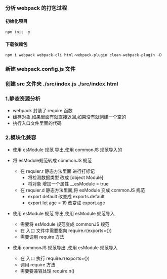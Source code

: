 ###  分析 webpack 的打包过程

#### 初始化项目
```js
npm init -y
```

#### 下载依赖包

```js
npm i webpack webpack-cli html-webpack-plugin clean-webpack-plugin -D
```

### 新建 webpack.config.js 文件

### 创建 src 文件夹 ./src/index.js ./src/index.html


### 1.静态资源分析
+ webpack 封装了 require 函数
+ 缓存对象,如果里面有就直接返回,如果没有就创建一个空的
+ 执行入口文件里面的代码


### 2.模块化兼容

+ 使用 esModule 规范 导出,使用 commonJS 规范导入的
+ 将 esModule规范转成  commonJS 规范
    + 在 requier.r 静态方法里面 进行打标记
        + 将检测数据类型 改成 [object Module]
        + 将对象 增加一个属性 __esModule = true
    + 在 requier.d 静态方法里面,将 esModule 变成 commonJS 规范
        + export default 改变成 exports.default
        + export let age = 19 改变成 export.age

+ 使用 esModule 规范 导出,使用 esModule 规范导入
    + 需要将 esModule 规范变成 commonJS 规范
    + 在 入口 文件中需要指向 require.r(exports={})
    + 需要调用 require 方法


+ 使用 commonJS 规范导出 ,使用 esModule 规范导入
    + 在 入口 执行 require.r(exports={})
    + 调用 require 方法
    + 需要要兼容处理 require.n()

